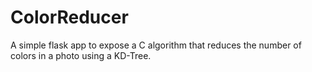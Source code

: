 # ColorReducer
A simple flask app to expose a C algorithm that reduces the number of colors in a photo using a KD-Tree.
